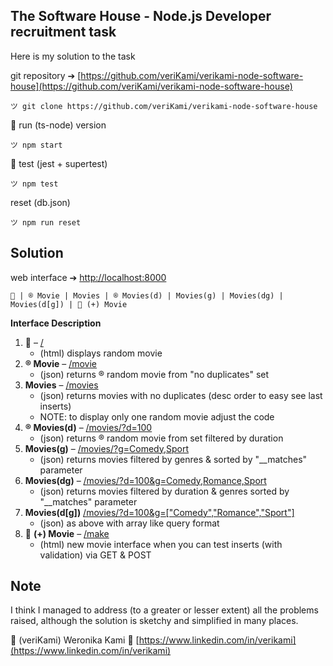 ## The Software House - Node.js Developer recruitment task

Here is my solution to the task

git repository ➔ [https://github.com/veriKami/verikami-node-software-house](https://github.com/veriKami/verikami-node-software-house)

```
ツ git clone https://github.com/veriKami/verikami-node-software-house
```

🍋 run (ts-node) version

```
ツ npm start
```

🍋 test (jest + supertest)

```
ツ npm test
```

reset (db.json)

```
ツ npm run reset
```

## Solution

web interface ➔ [http://localhost:8000](http://localhost:8000)

```
🐧 | ® Movie | Movies | ® Movies(d) | Movies(g) | Movies(dg) | Movies(d[g]) | 🍋 (+) Movie
```

**Interface Description**

1. 🐧 – [/](http://localhost:8000)
   - (html) displays random movie 
2. **® Movie** – [/movie](http://localhost:8000/movie)
   - (json) returns ® random movie from "no duplicates" set
3. **Movies** – [/movies](http://localhost:8000/movies)
   - (json) returns movies with no duplicates (desc order to easy see last inserts)
   - NOTE: to display only one random movie adjust the code
4. **® Movies(d)** – [/movies/?d=100](http://localhost:8000/movies/?d=100)
   - (json) returns ® random movie from set filtered by duration
5. **Movies(g)** – [/movies/?g=Comedy,Sport](http://localhost:8000/movies/?g=Comedy,Sport)
   - (json) returns movies filtered by genres & sorted by "__matches" parameter
6. **Movies(dg)** – [/movies/?d=100&g=Comedy,Romance,Sport](http://localhost:8000/movies/?d=100&g=Comedy,Romance,Sport)
   - (json) returns movies filtered by duration & genres sorted by "__matches" parameter
7. **Movies(d[g])** [/movies/?d=100&g=["Comedy","Romance","Sport"]](http://localhost:8000/movies/?d=100&g=["Comedy","Romance","Sport"])
   - (json) as above with array like query format
8. 🍋 **(+) Movie** – [/make](http://localhost:8000/make)
   - (html) new movie interface when you can test inserts (with validation) via GET & POST

## Note

I think I managed to address (to a greater or lesser extent) all the problems raised, although the solution is sketchy and simplified in many places. 

🐧 (veriKami) Weronika Kami 🐧 [https://www.linkedin.com/in/verikami](https://www.linkedin.com/in/verikami)

